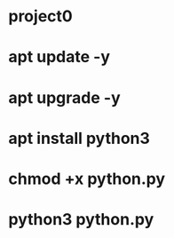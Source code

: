 # project0

# apt update -y 
# apt upgrade -y
# apt install python3
# chmod +x python.py 
# python3 python.py

